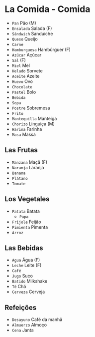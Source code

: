 # La Comida - Comida

-   `Pan` Pão (M)
-   `Ensalada` Salada (F)
-   `Sándwich` Sanduíche
-   `Queso` Queijo
-   `Carne`
-   `Hamburguesa` Hambúrguer (F)
-   `Azúcar` Açúcar
-   `Sal` (F)
-   `Miel` Mel
-   `Helado` Sorvete
-   `Aceite` Azeite
-   `Huevo` Ovo
-   `Chocolate`
-   `Pastel` Bolo
-   `Bebida`
-   `Sopa`
-   `Postre` Sobremesa
-   `Frito`
-   `Mantequilla` Manteiga
-   `Chorizo` Linguiça (M)
-   `Harina` Farinha
-   `Masa` Massa

## Las Frutas

-   `Manzana` Maçã (F)
-   `Naranja` Laranja
-   `Banana`
-   `Plátano`
-   `Tomate`

## Los Vegetales

-   `Patata` Batata
    -   `Papa`
-   `Frijole` Feijão
-   `Pimienta` Pimenta
-   `Arroz`

## Las Bebidas

-   `Agua` Água (F)
-   `Leche` Leite (F)
-   `Café`
-   `Jugo` Suco
-   `Batido` Milkshake
-   `Té` Chá
-   `Cerveza` Cerveja

## Refeições

-   `Desayuno` Café da manhã
-   `Almuerzo` Almoço
-   `Cena` Janta
